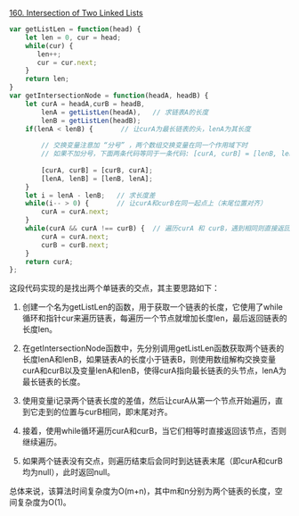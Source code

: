 <a href="https://leetcode.com/problems/intersection-of-two-linked-lists/">160. Intersection of Two Linked Lists
</a>

``` js
var getListLen = function(head) {
    let len = 0, cur = head;
    while(cur) {
       len++;
       cur = cur.next;
    }
    return len;
}
var getIntersectionNode = function(headA, headB) {
    let curA = headA,curB = headB,
        lenA = getListLen(headA),   // 求链表A的长度
        lenB = getListLen(headB);  
    if(lenA < lenB) {       // 让curA为最长链表的头，lenA为其长度
    
        // 交换变量注意加 “分号” ，两个数组交换变量在同一个作用域下时
        // 如果不加分号，下面两条代码等同于一条代码: [curA, curB] = [lenB, lenA]
        
        [curA, curB] = [curB, curA];
        [lenA, lenB] = [lenB, lenA];
    }
    let i = lenA - lenB;   // 求长度差
    while(i-- > 0) {       // 让curA和curB在同一起点上（末尾位置对齐）
        curA = curA.next;
    }
    while(curA && curA !== curB) {  // 遍历curA 和 curB，遇到相同则直接返回
        curA = curA.next;
        curB = curB.next;
    }
    return curA;
};
```


这段代码实现的是找出两个单链表的交点，其主要思路如下：

1. 创建一个名为getListLen的函数，用于获取一个链表的长度，它使用了while循环和指针cur来遍历链表，每遍历一个节点就增加长度len，最后返回链表的长度len。

2. 在getIntersectionNode函数中，先分别调用getListLen函数获取两个链表的长度lenA和lenB，如果链表A的长度小于链表B，则使用数组解构交换变量curA和curB以及变量lenA和lenB，使得curA指向最长链表的头节点，lenA为最长链表的长度。

3. 使用变量i记录两个链表长度的差值，然后让curA从第一个节点开始遍历，直到它走到的位置与curB相同，即末尾对齐。

4. 接着，使用while循环遍历curA和curB，当它们相等时直接返回该节点，否则继续遍历。

5. 如果两个链表没有交点，则遍历结束后会同时到达链表末尾（即curA和curB均为null），此时返回null。

总体来说，该算法时间复杂度为O(m+n)，其中m和n分别为两个链表的长度，空间复杂度为O(1)。
